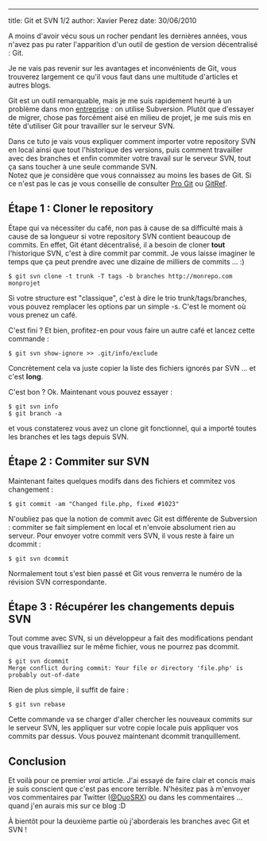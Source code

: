 --- 
title: Git et SVN 1/2
author: Xavier Perez
date: 30/06/2010

A moins d'avoir vécu sous un rocher pendant les dernières années, vous n'avez pas pu rater
l'apparition d'un outil de gestion de version décentralisé : Git.  

Je ne vais pas revenir sur les avantages et inconvénients de Git, vous trouverez largement
ce qu'il vous faut dans une multitude d'articles et autres blogs.

Git est un outil remarquable, mais je me suis rapidement heurté à un problème dans mon
[entreprise](www.epfactory.fr) : on utilise Subversion. Plutôt que d'essayer de migrer, chose
pas forcément aisé en milieu de projet, je me suis mis en tête d'utiliser Git pour travailler sur le serveur SVN.  

Dans ce tuto je vais vous expliquer comment importer votre repository SVN en local ainsi que
tout l'historique des versions, puis comment travailler avec des branches et enfin commiter votre
travail sur le serveur SVN, tout ça sans toucher à une seule commande SVN.  
Notez que je considère que vous connaissez au moins les bases de Git. Si ce n'est pas le cas
je vous conseille de consulter [Pro Git](http://progit.org) ou [GitRef](http://gitref.org).

Étape 1 : Cloner le repository
------------------------------
Étape qui va nécessiter du café, non pas à cause de sa difficulté mais à cause de sa longueur
si votre repository SVN contient beaucoup de commits.
En effet, Git étant décentralisé, il a besoin de cloner **tout** l'historique SVN, c'est à dire commit par commit. Je vous laisse imaginer le temps que ça peut prendre avec une dizaine de milliers de commits ... :)
    
    $ git svn clone -t trunk -T tags -b branches http://monrepo.com monprojet
    
Si votre structure est "classique", c'est à dire le trio trunk/tags/branches, vous pouvez remplacer les options par un simple -s. C'est le moment où vous prenez un café.

C'est fini ? Et bien, profitez-en pour vous faire un autre café et lancez cette commande :

    $ git svn show-ignore >> .git/info/exclude

Concrètement cela va juste copier la liste des fichiers ignorés par SVN ... et c'est **long**.

C'est bon ? Ok. Maintenant vous pouvez essayer :

    $ git svn info
    $ git branch -a
    
et vous constaterez vous avez un clone git fonctionnel, qui a importé toutes les branches et les tags depuis SVN.

Étape 2 : Commiter sur SVN
--------------------------
Maintenant faites quelques modifs dans des fichiers et commitez vos changement :

    $ git commit -am "Changed file.php, fixed #1023"

N'oubliez pas que la notion de commit avec Git est différente de Subversion : commiter se fait
simplement en local et n'envoie absolument rien au serveur. Pour envoyer votre commit vers SVN,
il vous reste à faire un dcommit :

    $ git svn dcommit
    
Normalement tout s'est bien passé et Git vous renverra le numéro de la révision SVN correspondante.

Étape 3 : Récupérer les changements depuis SVN
----------------------------------------------
Tout comme avec SVN, si un développeur a fait des modifications pendant que vous travailliez sur
le même fichier, vous ne pourrez pas dcommit.

    $ git svn dcommit
    Merge conflict during commit: Your file or directory 'file.php' is probably out-of-date

Rien de plus simple, il suffit de faire :

    $ git svn rebase
    
Cette commande va se charger d'aller chercher les nouveaux commits sur le serveur SVN, les appliquer sur votre copie locale puis appliquer vos commits par dessus. Vous pouvez maintenant
dcommit tranquillement.

Conclusion
----------
Et voilà pour ce premier *vrai* article. J'ai essayé de faire clair et concis mais je suis conscient
que c'est pas encore terrible. N'hésitez pas à m'envoyer vos commentaires par Twitter ([@DuoSRX](http://www.twitter.com/DuoSRX)) ou dans les commentaires ... quand j'en aurais mis
sur ce blog :D  

À bientôt pour la deuxième partie où j'aborderais les branches avec Git et SVN !
